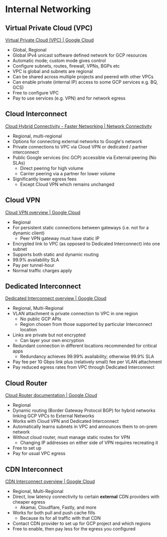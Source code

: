 # Internal Networking

## Virtual Private Cloud (VPC)

[Virtual Private Cloud (VPC) | Google Cloud](https://cloud.google.com/vpc/)

- Global, Regional
- Global IPv4 unicast software defined network for GCP resources
- Automatic mode; custom mode gives control
- Configure subnets, routes, firewall, VPNs, BGPs etc
- VPC is global and subnets are regional
- Can be shared across multiple projects and peered with other VPCs
- Can enable private (internal IP) access to some GCP services e.g. BQ, GCS)
- Free to configure VPC
- Pay to use services (e.g. VPN) and for network egress

## Cloud Interconnect

[Cloud Hybrid Connectivity - Faster Networking | Network Connectivity](https://cloud.google.com/hybrid-connectivity)

- Regional, multi-regional
- Options for connecting external networks to Google's network
- Private connections to VPC via Cloud VPN or dedicated / partner interconnect
- Public Google services (inc GCP) accessible via External peering (No SLAs)
    - Direct peering for high volume
    - Carrier peering via a partner for lower volume
- Significantly lower egress fees
    - Except Cloud VPN which remains unchanged

## Cloud VPN

[Cloud VPN overview | Google Cloud](https://cloud.google.com/network-connectivity/docs/vpn/concepts/overview)

- Regional
- For persistent static connections between gateways (i.e. not for a dynamic client)
    - Peer VPN gateway must have static IP
- Encrypted link to VPC (as opposed to Dedicated Interconnect) into one subnet
- Supports both static and dynamic routing
- 99.9% availability SLA
- Pay per tunnel-hour
- Normal traffic charges apply

## Dedicated Interconnect

[Dedicated Interconnect overview | Google Cloud](https://cloud.google.com/network-connectivity/docs/interconnect/concepts/dedicated-overview)

- Regional, Multi-Regional
- VLAN attachment is private connection to VPC in one region
    - No public GCP APIs
    - Region chosen from those supported by particular Interconnect location
- Links are private but not encrypted
    - Can layer your own encryption
- Redundant connection in different locations recommended for critical apps
    - Redundancy achieves 99.99% availability; otherwise 99.9% SLA
- Pay fee per 10 Gbps link plus (relatively small) fee per VLAN attachment
- Pay reduced egress rates from VPC through Dedicated Interconnect

## Cloud Router

[Cloud Router documentation | Google Cloud](https://cloud.google.com/network-connectivity/docs/router)

- Regional
- Dynamic routing (Border Gateway Protocol BGP) for hybrid networks linking GCP VPCs to External Networks
- Works with Cloud VPN and Dedicated Interconnect
- Automatically learns subnets in VPC and announces them to on-prem network
- Without cloud router, must manage static routes for VPN
    - Changing IP addresses on either side of VPN requires recreating it
- Free to set up
- Pay for usual VPC egress

## CDN Interconnect

[CDN Interconnect overview | Google Cloud](https://cloud.google.com/network-connectivity/docs/cdn-interconnect)

- Regional, Multi-Regional
- Direct, low latency connectivity to certain **external** CDN providers with cheaper egress
    - Akamai, Cloudflare, Fastly, and more
- Works for both pull and push cache fills
    - Because its for all traffic with that CDN
- Contact CDN provider to set up for GCP project and which regions
- Free to enable, then pay less for the egress you configured
